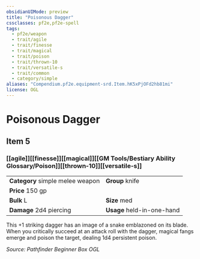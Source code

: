 ```yaml
---
obsidianUIMode: preview
title: "Poisonous Dagger"
cssclasses: pf2e,pf2e-spell
tags:
  - pf2e/weapon
  - trait/agile
  - trait/finesse
  - trait/magical
  - trait/poison
  - trait/thrown-10
  - trait/versatile-s
  - trait/common
  - category/simple
aliases: "Compendium.pf2e.equipment-srd.Item.hK5xPjOFd2hb81mi"
license: OGL
---
```

# Poisonous Dagger
## Item 5
### [[agile]][[finesse]][[magical]][[GM Tools/Bestiary Ability Glossary/Poison]][[thrown-10]][[versatile-s]]

|  |  |
| -- | -- |
| **Category** simple melee weapon | **Group** knife |
| **Price** 150 gp |  |
| **Bulk** L | **Size** med |
| **Damage** 2d4 piercing  | **Usage** held-in-one-hand |



This +1 striking dagger has an image of a snake emblazoned on its blade. When you critically succeed at an attack roll with the dagger, magical fangs emerge and poison the target, dealing 1d4 persistent poison.

*Source: Pathfinder Beginner Box*
*OGL*